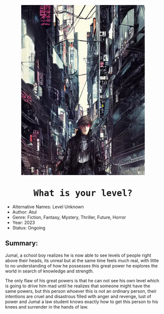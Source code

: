 <div align="center">
    <img width="400" src="https://github.com/ranobe-org/level-unknown/raw/main/cover.jpg" alt="cover"/>
    <samp><h1>What is your level?</h1></samp>
</div>


- Alternative Names: Level Unknown
- Author: Atul
- Genre: Fiction, Fantasy, Mystery, Thriller, Future, Horror
- Year: 2023
- Status: Ongoing


## Summary: 

Jumal, a school boy realizes he is now able to see levels of people right above their heads, its unreal but at the same time feels 
much real, with little to no understanding of how he possesses this great power he explores the world in search of knowledge and strength.

The only flaw of his great powers is that he can not see his own level which is going to drive him mad until he realizes that someone might
have the same powers, but this person whoever this is not an ordinary person, their intentions are cruel and disastrous filled with 
anger and revenge, lust of power and Jumal a law student knows exactly how to get this person to his knees and surrender in the hands
of law.
